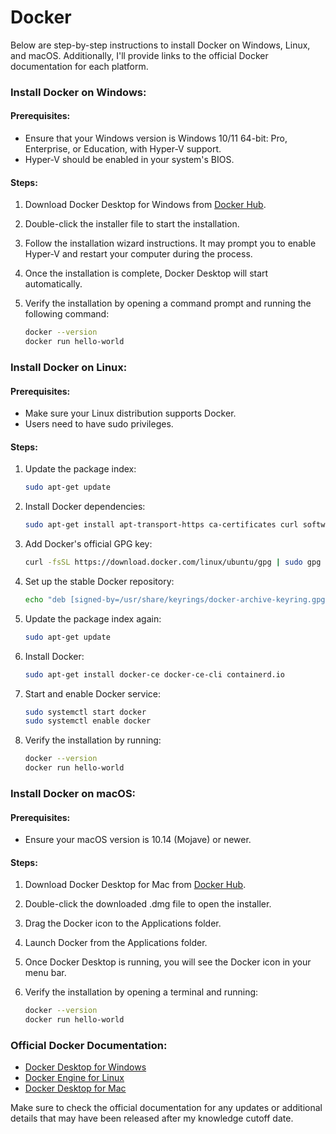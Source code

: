 # Docker

Below are step-by-step instructions to install Docker on Windows, Linux, and macOS. Additionally, I'll provide links to the official Docker documentation for each platform.

### Install Docker on Windows:

#### Prerequisites:
- Ensure that your Windows version is Windows 10/11 64-bit: Pro, Enterprise, or Education, with Hyper-V support.
- Hyper-V should be enabled in your system's BIOS.

#### Steps:

1. Download Docker Desktop for Windows from [Docker Hub](https://hub.docker.com/editions/community/docker-ce-desktop-windows).

2. Double-click the installer file to start the installation.

3. Follow the installation wizard instructions. It may prompt you to enable Hyper-V and restart your computer during the process.

4. Once the installation is complete, Docker Desktop will start automatically.

5. Verify the installation by opening a command prompt and running the following command:
    ```bash
    docker --version
    docker run hello-world
    ```

### Install Docker on Linux:

#### Prerequisites:
- Make sure your Linux distribution supports Docker.
- Users need to have sudo privileges.

#### Steps:

1. Update the package index:
    ```bash
    sudo apt-get update
    ```

2. Install Docker dependencies:
    ```bash
    sudo apt-get install apt-transport-https ca-certificates curl software-properties-common
    ```

3. Add Docker's official GPG key:
    ```bash
    curl -fsSL https://download.docker.com/linux/ubuntu/gpg | sudo gpg --dearmor -o /usr/share/keyrings/docker-archive-keyring.gpg
    ```

4. Set up the stable Docker repository:
    ```bash
    echo "deb [signed-by=/usr/share/keyrings/docker-archive-keyring.gpg] https://download.docker.com/linux/ubuntu $(lsb_release -cs) stable" | sudo tee /etc/apt/sources.list.d/docker.list > /dev/null
    ```

5. Update the package index again:
    ```bash
    sudo apt-get update
    ```

6. Install Docker:
    ```bash
    sudo apt-get install docker-ce docker-ce-cli containerd.io
    ```

7. Start and enable Docker service:
    ```bash
    sudo systemctl start docker
    sudo systemctl enable docker
    ```

8. Verify the installation by running:
    ```bash
    docker --version
    docker run hello-world
    ```

### Install Docker on macOS:

#### Prerequisites:
- Ensure your macOS version is 10.14 (Mojave) or newer.

#### Steps:

1. Download Docker Desktop for Mac from [Docker Hub](https://hub.docker.com/editions/community/docker-ce-desktop-mac).

2. Double-click the downloaded .dmg file to open the installer.

3. Drag the Docker icon to the Applications folder.

4. Launch Docker from the Applications folder.

5. Once Docker Desktop is running, you will see the Docker icon in your menu bar.

6. Verify the installation by opening a terminal and running:
    ```bash
    docker --version
    docker run hello-world
    ```

### Official Docker Documentation:

- [Docker Desktop for Windows](https://docs.docker.com/desktop/install/windows/)
- [Docker Engine for Linux](https://docs.docker.com/engine/install/)
- [Docker Desktop for Mac](https://docs.docker.com/desktop/install/mac/)

Make sure to check the official documentation for any updates or additional details that may have been released after my knowledge cutoff date.
